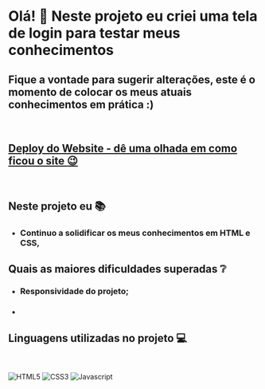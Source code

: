 
# Olá! :raising_hand: Neste projeto eu criei uma tela de login para testar meus conhecimentos

## Fique a vontade para sugerir alterações, este é o momento de colocar os meus atuais conhecimentos em prática :)
<br>

## [Deploy do Website - dê uma olhada em como ficou o site :wink: ](mpnmateus.github.io/telalogin/)
<br>

## Neste projeto eu :books:
- ### Continuo a solidificar os meus conhecimentos em HTML e CSS, 

## Quais as maiores dificuldades superadas :grey_question:

- ### Responsividade do projeto;
- ###

## Linguagens utilizadas no projeto :computer:
<br>

![HTML5](https://img.shields.io/badge/HTML5-E34F26?style=for-the-badge&logo=html5&logoColor=white)
![CSS3](https://img.shields.io/badge/CSS3-1572B6?style=for-the-badge&logo=css3&logoColor=white)
![Javascript](https://img.shields.io/badge/JavaScript-F7DF1E?style=for-the-badge&logo=javascript&logoColor=black)

<br>




